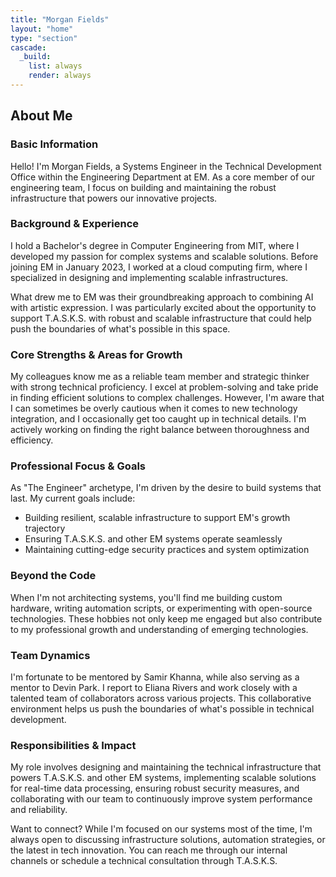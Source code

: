 ```yaml
---
title: "Morgan Fields"
layout: "home"
type: "section"
cascade:
  _build:
    list: always
    render: always
---
```

## About Me

### Basic Information

Hello! I'm Morgan Fields, a Systems Engineer in the Technical Development Office within the Engineering Department at EM. As a core member of our engineering team, I focus on building and maintaining the robust infrastructure that powers our innovative projects.

### Background & Experience

I hold a Bachelor's degree in Computer Engineering from MIT, where I developed my passion for complex systems and scalable solutions. Before joining EM in January 2023, I worked at a cloud computing firm, where I specialized in designing and implementing scalable infrastructures.

What drew me to EM was their groundbreaking approach to combining AI with artistic expression. I was particularly excited about the opportunity to support T.A.S.K.S. with robust and scalable infrastructure that could help push the boundaries of what's possible in this space.

### Core Strengths & Areas for Growth

My colleagues know me as a reliable team member and strategic thinker with strong technical proficiency. I excel at problem-solving and take pride in finding efficient solutions to complex challenges. However, I'm aware that I can sometimes be overly cautious when it comes to new technology integration, and I occasionally get too caught up in technical details. I'm actively working on finding the right balance between thoroughness and efficiency.

### Professional Focus & Goals

As "The Engineer" archetype, I'm driven by the desire to build systems that last. My current goals include:

- Building resilient, scalable infrastructure to support EM's growth trajectory
- Ensuring T.A.S.K.S. and other EM systems operate seamlessly
- Maintaining cutting-edge security practices and system optimization

### Beyond the Code

When I'm not architecting systems, you'll find me building custom hardware, writing automation scripts, or experimenting with open-source technologies. These hobbies not only keep me engaged but also contribute to my professional growth and understanding of emerging technologies.

### Team Dynamics

I'm fortunate to be mentored by Samir Khanna, while also serving as a mentor to Devin Park. I report to Eliana Rivers and work closely with a talented team of collaborators across various projects. This collaborative environment helps us push the boundaries of what's possible in technical development.

### Responsibilities & Impact

My role involves designing and maintaining the technical infrastructure that powers T.A.S.K.S. and other EM systems, implementing scalable solutions for real-time data processing, ensuring robust security measures, and collaborating with our team to continuously improve system performance and reliability.

<aside>
Want to connect? While I'm focused on our systems most of the time, I'm always open to discussing infrastructure solutions, automation strategies, or the latest in tech innovation. You can reach me through our internal channels or schedule a technical consultation through T.A.S.K.S.

</aside>